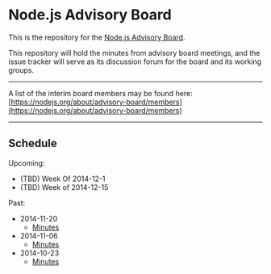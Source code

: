 Node.js Advisory Board
======================

This is the repository for the [Node.js Advisory
Board](https://www.joyent.com/blog/node-js-advisory-board).

This repository will hold the minutes from advisory board meetings, and the
issue tracker will serve as its discussion forum for the board and its working
groups.

---

A list of the interim board members may be found here:
[https://nodejs.org/about/advisory-board/members](https://nodejs.org/about/advisory-board/members)

---

## Schedule

Upcoming:

 * (TBD) Week Of 2014-12-1
 * (TBD) Week of 2014-12-15

Past:

 * 2014-11-20
    - [Minutes](https://nodejs.org/advisory-board/2014-11-20/minutes.md)
 * 2014-11-06
    - [Minutes](https://nodejs.org/advisory-board/2014-11-06/minutes.md)
 * 2014-10-23
    - [Minutes](https://nodejs.org/advisory-board/2014-10-23/minutes.md)
